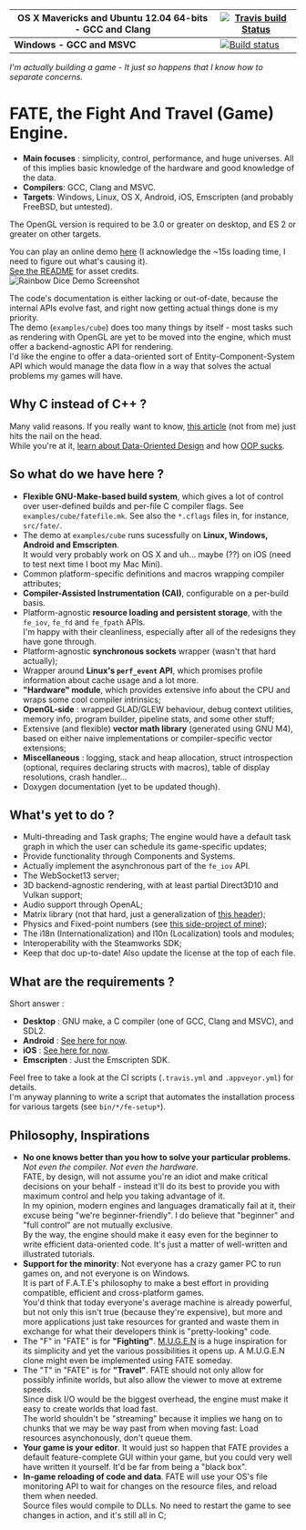 | **OS X Mavericks and Ubuntu 12.04 64-bits - GCC and Clang**  | [![Travis build Status](https://travis-ci.org/yoanlcq/FATE.png?branch=master)](https://travis-ci.org/yoanlcq/FATE)  |
|---|---|
| **Windows - GCC and MSVC**  | [![Build status](https://ci.appveyor.com/api/projects/status/ca669xiyxll64vec?svg=true)](https://ci.appveyor.com/project/yoanlcq/fate)  |
  
*I'm actually building a game - It just so happens that I know how to separate concerns.*  

# FATE, the Fight And Travel (Game) Engine.  
- **Main focuses** : simplicity, control, performance, and huge universes. All of this implies basic knowledge of the hardware and good knowledge of the data.  
- **Compilers**: GCC, Clang and MSVC.
- **Targets**: Windows, Linux, OS X, Android, iOS, Emscripten (and probably FreeBSD, but untested).  

The OpenGL version is required to be 3.0 or greater on desktop, and ES 2 or greater on other targets.  
    
You can play an online demo [here](http://yoanlecoq.com/dl/fate_cube_demo) (I acknowledge the ~15s loading time, I need to figure out what's causing it).  
[See the README](https://github.com/yoanlcq/FATE/tree/master/examples/cube) for asset credits.  
![Rainbow Dice Demo Screenshot](http://yoanlecoq.com/dl/fate_cube_demo/fate0_2_0_rainbow_dice.png)  
  
The code's documentation is either lacking or out-of-date, because the internal APIs evolve fast, and right now getting actual things done is my priority.  
The demo (`examples/cube`) does too many things by itself - most tasks such as rendering with OpenGL are yet to be moved into the engine, which must offer a backend-agnostic API for rendering.  
I'd like the engine to offer a data-oriented sort of Entity-Component-System API which would manage the data flow in a way that solves the actual problems my games will have.  

## Why C instead of C++ ?
Many valid reasons. If you really want to know, [this article](http://crafn.kapsi.fi/new_engine.html) (not from me) just hits the nail on the head.  
While you're at it, [learn about Data-Oriented Design](https://github.com/taylor001/data-oriented-design) and how [OOP sucks](http://harmful.cat-v.org/software/OO_programming/).

## So what do we have here ?
- **Flexible GNU-Make-based build system**, which gives a lot of control over user-defined builds and per-file C compiler flags.   See `examples/cube/fatefile.mk`. See also the `*.cflags` files in, for instance, `src/fate/`.
- The demo at `examples/cube` runs sucessfully on **Linux, Windows, Android and Emscripten**.  
  It would very probably work on OS X and uh... maybe (??) on iOS (need to test next time I boot my Mac Mini).
- Common platform-specific definitions and macros wrapping compiler attributes;
- **Compiler-Assisted Instrumentation (CAI)**, configurable on a per-build basis.
- Platform-agnostic **resource loading and persistent storage**, with the `fe_iov`, `fe_fd` and `fe_fpath` APIs.  
  I'm happy with their cleanliness, especially after all of the redesigns they have gone through.
- Platform-agnostic **synchronous sockets** wrapper (wasn't that hard actually);
- Wrapper around **Linux's `perf_event` API**, which promises profile information about cache usage and a lot more.
- **"Hardware" module**, which provides extensive info about the CPU and wraps some cool compiler intrinsics;
- **OpenGL-side** : wrapped GLAD/GLEW behaviour, debug context utilities, memory info, program builder, pipeline stats, and some other stuff;
- Extensive (and flexible) **vector math library** (generated using GNU M4), based on either naive implementations or compiler-specific vector extensions;
- **Miscellaneous** : logging, stack and heap allocation, struct introspection (optional, requires declaring structs with macros), table of display resolutions, crash handler...
- Doxygen documentation (yet to be updated though).

## What's yet to do ?
- Multi-threading and Task graphs; The engine would have a default task graph in which the user can schedule its game-specific updates;
- Provide functionality through Components and Systems.
- Actually implement the asynchronous part of the `fe_iov` API.
- The WebSocket13 server;
- 3D backend-agnostic rendering, with at least partial Direct3D10 and Vulkan support;
- Audio support through OpenAL;
- Matrix library (not that hard, just a generalization of [this header](http://github.com/datenwolf/linmath));
- Physics and Fixed-point numbers (see [this side-project of mine](http://github.com/yoanlcq/boulette-physiques));
- The i18n (Internationalization) and l10n (Localization) tools and modules;
- Interoperability with the Steamworks SDK;
- Keep that doc up-to-date! Also update the license at the top of each file.

## What are the requirements ?
Short answer :
- **Desktop** : GNU make, a C compiler (one of GCC, Clang and MSVC), and SDL2. 
- **Android** : [See here for now](https://github.com/yoanlcq/FATE/wiki/Android-setup).
- **iOS** : [See here for now](https://github.com/yoanlcq/FATE/wiki/Setting-up-SDL2-for-iOS-on-XCode-7.2).
- **Emscripten** : Just the Emscripten SDK.
  
Feel free to take a look at the CI scripts (`.travis.yml` and `.appveyor.yml`) for details.  
I'm anyway planning to write a script that automates the installation process for various targets (see `bin/*/fe-setup*`).  

## Philosophy, Inspirations
- **No one knows better than you how to solve your particular problems.** *Not even the compiler. Not even the hardware.*  
  FATE, by design, will not assume you're an idiot and make critical decisions on your behalf - instead it'll do its best to provide you with maximum control and help you taking advantage of it.  
  In my opinion, modern engines and languages dramatically fail at it, their excuse being "we're beginner-friendly". I do believe that "beginner" and "full control" are not mutually exclusive.  
  By the way, the engine should make it easy even for the beginner to write efficient data-oriented code. It's just a matter of well-written and illustrated tutorials.
- **Support for the minority**: Not everyone has a crazy gamer PC to run games on, and not everyone is on Windows.  
  It is part of F.A.T.E's philosophy to make a best effort in providing compatible, efficient and cross-platform games.  
  You'd think that today everyone's average machine is already powerful, but not only this isn't true (because they're expensive), but more and more applications just take resources for granted and waste them in exchange for what their developers think is "pretty-looking" code.
- The "F" in "FATE" is for **"Fighting"**. [M.U.G.E.N](https://en.wikipedia.org/wiki/M.U.G.E.N) is a huge inspiration for its simplicity and yet the various possibilities it opens up. A M.U.G.E.N clone might even be implemented using FATE someday.
- The "T" in "FATE" is for **"Travel"**. FATE should not only allow for possibly infinite worlds, but also allow the viewer to move at extreme speeds.   
  Since disk I/O would be the biggest overhead, the engine must make it easy to create worlds that load fast.  
  The world shouldn't be "streaming" because it implies we hang on to chunks that we may be way past from when moving fast: Load resources asynchonously, don't queue them.  
- **Your game is your editor**. It would just so happen that FATE provides a default feature-complete GUI within your game, but you could very well have written it yourself. It'd be far from being a "black box".
- **In-game reloading of code and data**. FATE will use your OS's file monitoring API to wait for changes on the resource files, and reload them when needed.  
  Source files would compile to DLLs. No need to restart the game to see changes in action, and it's still all in C;

